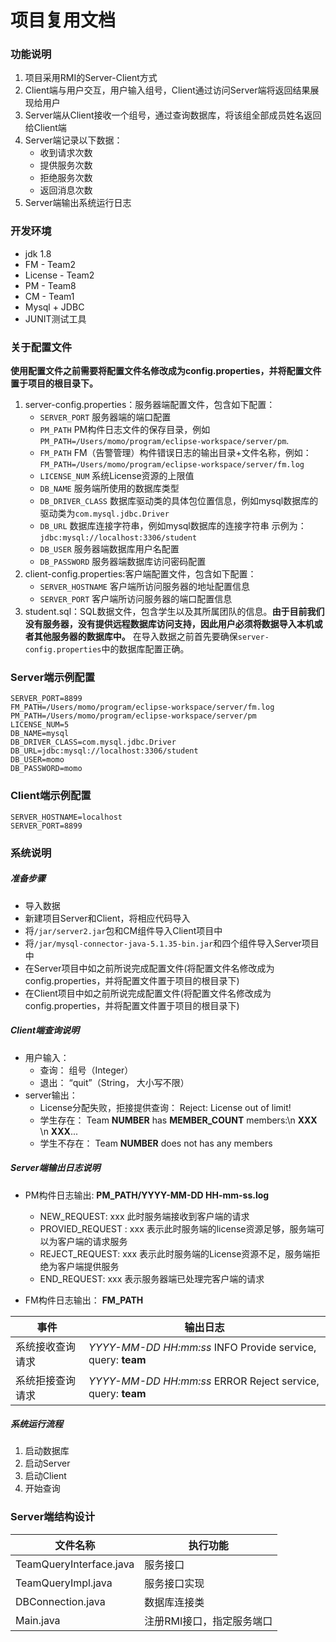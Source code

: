 # 项目复用文档
### 功能说明
1. 项目采用RMI的Server-Client方式
2. Client端与用户交互，用户输入组号，Client通过访问Server端将返回结果展现给用户
3. Server端从Client接收一个组号，通过查询数据库，将该组全部成员姓名返回给Client端
4. Server端记录以下数据：
	* 收到请求次数
	* 提供服务次数
	* 拒绝服务次数
	* 返回消息次数
5. Server端输出系统运行日志

### 开发环境
* jdk 1.8
* FM - Team2
* License - Team2
* PM - Team8
* CM - Team1
* Mysql + JDBC
* JUNIT测试工具

### 关于配置文件
__使用配置文件之前需要将配置文件名修改成为config.properties，并将配置文件置于项目的根目录下。__

1. server-config.properties：服务器端配置文件，包含如下配置：
	*  ```SERVER_PORT``` 服务器端的端口配置
	*  ```PM_PATH``` PM构件日志文件的保存目录，例如```PM_PATH=/Users/momo/program/eclipse-workspace/server/pm```.
	*  ```FM_PATH``` FM（告警管理）构件错误日志的输出目录+文件名称，例如：```FM_PATH=/Users/momo/program/eclipse-workspace/server/fm.log```
	*  ```LICENSE_NUM``` 系统License资源的上限值
	*  ```DB_NAME``` 服务端所使用的数据库类型
	*  ```DB_DRIVER_CLASS``` 数据库驱动类的具体包位置信息，例如mysql数据库的驱动类为```com.mysql.jdbc.Driver```
	*  ```DB_URL``` 数据库连接字符串，例如mysql数据库的连接字符串 示例为：```jdbc:mysql://localhost:3306/student```
	*  ```DB_USER``` 服务器端数据库用户名配置
	*  ```DB_PASSWORD``` 服务器端数据库访问密码配置
2. client-config.properties:客户端配置文件，包含如下配置：
	*  ```SERVER_HOSTNAME``` 客户端所访问服务器的地址配置信息
	*  ```SERVER_PORT``` 客户端所访问服务器的端口配置信息
3. student.sql：SQL数据文件，包含学生以及其所属团队的信息。__由于目前我们没有服务器，没有提供远程数据库访问支持，因此用户必须将数据导入本机或者其他服务器的数据库中。__ 在导入数据之前首先要确保```server-config.properties```中的数据库配置正确。

### Server端示例配置
```
SERVER_PORT=8899
FM_PATH=/Users/momo/program/eclipse-workspace/server/fm.log
PM_PATH=/Users/momo/program/eclipse-workspace/server/pm
LICENSE_NUM=5
DB_NAME=mysql
DB_DRIVER_CLASS=com.mysql.jdbc.Driver
DB_URL=jdbc:mysql://localhost:3306/student
DB_USER=momo
DB_PASSWORD=momo
```

### Client端示例配置
```
SERVER_HOSTNAME=localhost
SERVER_PORT=8899
```

### 系统说明

##### 准备步骤
* 导入数据
* 新建项目Server和Client，将相应代码导入
* 将```/jar/server2.jar```包和CM组件导入Client项目中
* 将```/jar/mysql-connector-java-5.1.35-bin.jar```和四个组件导入Server项目中
* 在Server项目中如之前所说完成配置文件(将配置文件名修改成为config.properties，并将配置文件置于项目的根目录下)
* 在Client项目中如之前所说完成配置文件(将配置文件名修改成为config.properties，并将配置文件置于项目的根目录下)

##### Client端查询说明
* 用户输入：
	* 查询： 组号（Integer）
	* 退出： “quit”（String， 大小写不限）
* server输出：
	* License分配失败，拒接提供查询： Reject: License out of limit!
	* 学生存在： Team __NUMBER__ has __MEMBER_COUNT__ members:\n __XXX__ \n __XXX__...
	* 学生不存在： Team __NUMBER__ does not has any members

##### Server端输出日志说明
* PM构件日志输出: __PM_PATH/YYYY-MM-DD HH-mm-ss.log__
	* NEW_REQUEST: xxx  此时服务端接收到客户端的请求
	* PROVIED_REQUEST : xxx  表示此时服务端的license资源足够，服务端可以为客户端的请求服务
	* REJECT_REQUEST: xxx  表示此时服务端的License资源不足，服务端拒绝为客户端提供服务
	* END_REQUEST: xxx 表示服务器端已处理完客户端的请求


* FM构件日志输出： __FM_PATH__

事件 | 输出日志
------ | ------
系统接收查询请求 | _YYYY-MM-DD HH:mm:ss_ INFO Provide service, query: __team__
系统拒接查询请求 | _YYYY-MM-DD HH:mm:ss_ ERROR Reject service, query: __team__

##### 系统运行流程

1. 启动数据库
2. 启动Server
3. 启动Client
4. 开始查询


### Server端结构设计

文件名称  | 执行功能
------------- | -------------
TeamQueryInterface.java | 服务接口
TeamQueryImpl.java | 服务接口实现
DBConnection.java | 数据库连接类
Main.java | 注册RMI接口，指定服务端口
